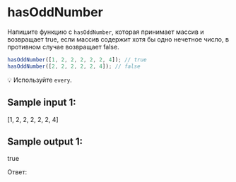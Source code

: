 # hasOddNumber

Напишите функцию с `hasOddNumber`, которая принимает массив и возвращает true, если массив содержит хотя бы одно нечетное число, в противном случае возвращает false.

```jsx
hasOddNumber([1, 2, 2, 2, 2, 2, 4]); // true
hasOddNumber([2, 2, 2, 2, 2, 4]); // false
```

💡 Используйте `every`.

## Sample input 1:

[1, 2, 2, 2, 2, 2, 4]

## Sample output 1:

true

Ответ:

```jsx

```
